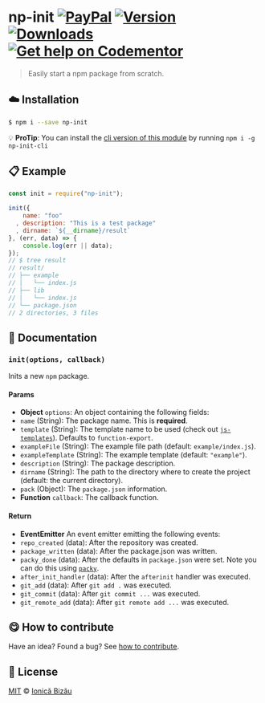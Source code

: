 # np-init [![PayPal](https://img.shields.io/badge/%24-paypal-f39c12.svg)][paypal-donations] [![Version](https://img.shields.io/npm/v/np-init.svg)](https://www.npmjs.com/package/np-init) [![Downloads](https://img.shields.io/npm/dt/np-init.svg)](https://www.npmjs.com/package/np-init) [![Get help on Codementor](https://cdn.codementor.io/badges/get_help_github.svg)](https://www.codementor.io/johnnyb?utm_source=github&utm_medium=button&utm_term=johnnyb&utm_campaign=github)

> Easily start a npm package from scratch.

## :cloud: Installation

```sh
$ npm i --save np-init
```

:bulb: **ProTip**: You can install the [cli version of this module](http://github.com/IonicaBizau/np-init-cli) by running `npm i -g np-init-cli`

## :clipboard: Example

```js
const init = require("np-init");

init({
    name: "foo"
  , description: "This is a test package"
  , dirname: `${__dirname}/result`
}, (err, data) => {
    console.log(err || data);
});
// $ tree result
// result/
// ├── example
// │   └── index.js
// ├── lib
// │   └── index.js
// └── package.json
// 2 directories, 3 files
```

## :memo: Documentation

### `init(options, callback)`
Inits a new `npm` package.

#### Params
- **Object** `options`: An object containing the following fields:
 - `name` (String): The package name. This is **required**.
 - `template` (String): The template name to be used (check out
   [`js-templates`](https://github.com/IonicaBizau/js-templates)). Defaults to `function-export`.
 - `exampleFile` (String): The example file path (default: `example/index.js`).
 - `exampleTemplate` (String): The example template (default: `"example"`).
 - `description` (String): The package description.
 - `dirname` (String): The path to the directory where to create the project (default: the current directory).
 - `pack` (Object): The `package.json` information.
- **Function** `callback`: The callback function.

#### Return
- **EventEmitter** An event emitter emitting the following events:
 - `repo_created` (data): After the repository was created.
 - `package_written` (data): After the package.json was written.
 - `packy_done` (data): After the defaults in `package.json` were set. Note you can do this using [`packy`](https://github.com/IonicaBizau/packy).
 - `after_init_handler` (data): After the `afterinit` handler was executed.
 - `git_add` (data): After `git add .` was executed.
 - `git_commit` (data): After `git commit ...` was executed.
 - `git_remote_add` (data): After `git remote add ...` was executed.

## :yum: How to contribute
Have an idea? Found a bug? See [how to contribute][contributing].

## :scroll: License

[MIT][license] © [Ionică Bizău][website]

[paypal-donations]: https://www.paypal.com/cgi-bin/webscr?cmd=_s-xclick&hosted_button_id=RVXDDLKKLQRJW
[donate-now]: http://i.imgur.com/6cMbHOC.png

[license]: http://showalicense.com/?fullname=Ionic%C4%83%20Biz%C4%83u%20%3Cbizauionica%40gmail.com%3E%20(http%3A%2F%2Fionicabizau.net)&year=2016#license-mit
[website]: http://ionicabizau.net
[contributing]: /CONTRIBUTING.md
[docs]: /DOCUMENTATION.md